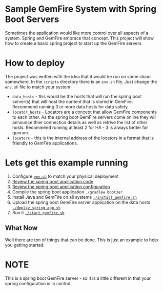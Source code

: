 # Sample GemFire System with Spring Boot Servers

Sometimes the application would like more control over all aspects of a system.   Spring and GemFire embrace that concept.   This project will show how to create a basic spring project to start up the GemFire servers.

# How to deploy

The project was written with the idea that it would be run on some cloud somewhere.   In the `scripts` directory there is an `env.sh` file.    Just change the `env.sh` file to match your system

* `data_hosts` - this would be the hosts that will run the spring boot server(s) that will host the content that is stored in GemFire.   Recommend running 3 or more data hosts for data safety.
* `locator_hosts` -  Locators are a concept that allow GemFire components to each other.    As the spring boot GemFire servers come online they will announce thier connection details as well as retrive the list of other hosts.    Recommend running at least 2 for HA - 3 is always better for quorum. 
* `locators` - this is the internal address of the locators in a format that is friendly to GemFire applications. 

#  Lets get this example running

1) Configure [`env.sh`](scripts/env.sh)  to match your physical deployment
2) [Review the spring boot application code](src/main/java/com/example/demo/DemoApplication.java) 
3) [Review the spring boot application configuration](src/main/resources/application.yml)
4) Compile the spring boot application `./gradlew bootJar`
5) Install Java and GemFire on all systems [`./install_gemfire.sh`](scripts/install_gemfire.sh) 
6) Upload the spring boot GemFire server application on the data hosts [`./deploy_spring_app.sh`](scripts/deploy_spring_app.sh) 
7) Run it [`./start_gemfire.sh`](scripts/start_gemfire.sh) 

## What Now

Well there are ton of things that can be done.   This is just an example to help you getting started.

# NOTE

This is a spring boot GemFire server - so it is a little different in that your spring configuration is in control. 
